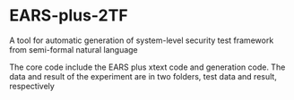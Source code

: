 # EARS-plus-2TF
A tool for automatic generation of system-level security test framework from semi-formal natural language

The core code include the EARS plus xtext code and generation code.
The data and result of the experiment are in two folders, test data and result, respectively
